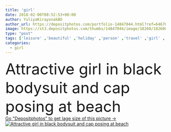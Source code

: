 ```yaml
---
title: 'girl'
date: 2018-02-06T08:52:53+00:00
author: YuliyaKirayonakBO
author_url: https://depositphotos.com/portfolio-14847044.html?ref=64678756
image: https://st3.depositphotos.com/thumbs/14847044/image/18260/182600716/api_thumb_450.jpg?forcejpeg=true
type: "post"
tags: ['leisure' ,'beautiful' ,'holiday' ,'person' ,'travel' ,'girl' ,'female' ,'summer' ,'people' ,'outdoors' ,'nature' ,'caucasian' ,'tropical' ,'resting' ,'relax' ,'woman' ,'beach' ,'tourism' ,'cap' ,'sand' ,'vacation' ,'resort' ,'journey' ,'attractive' ,'trip' ,'relaxing' ,'tourist' ,'daylight' ,'slim' ,'weekend' ,'daytime' ,'traveler' ,'summertime' ,'swimsuit' ,'bodysuit' ,'young adult' ,'natural light' ]
categories: 
  - girl
---
```

<div aling="center">
            <font size="60"> Attractive girl in black bodysuit and cap posing at beach</font>   
</div>
<div>
    <a href='https://depositphotos.com/182600716/stock-photo-girl.html?ref=64678756' target=_blank > Go "Depositphotos" to get lage size of this picture ->
        <img href='https://depositphotos.com/182600716/stock-photo-girl.html?ref=64678756' src='https://st3.depositphotos.com/14847044/18260/i/950/depositphotos_182600716-stock-photo-girl.jpg?forcejpeg=true' alt='Attractive girl in black bodysuit and cap posing at beach' >
    </a>
</div>
